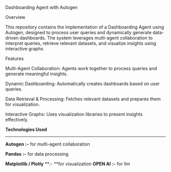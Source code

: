  Dashboarding Agent with Autogen

Overview

This repository contains the implementation of a Dashboarding Agent using Autogen, designed to process user queries and dynamically generate data-driven dashboards. The system leverages multi-agent collaboration to interpret queries, retrieve relevant datasets, and visualize insights using interactive graphs

Features

Multi-Agent Collaboration: Agents work together to process queries and generate meaningful insights.

Dynamic Dashboarding: Automatically creates dashboards based on user queries.

Data Retrieval & Processing: Fetches relevant datasets and prepares them for visualization.

Interactive Graphs: Uses visualization libraries to present insights effectively.

**Technologies Used**
******
**Autogen** **:-** for multi-agent collaboration

**Pandas** **:-** for data processing

**Matplotlib / Plotly** **:- **for visualization
**OPEN AI** **:-** for llm
